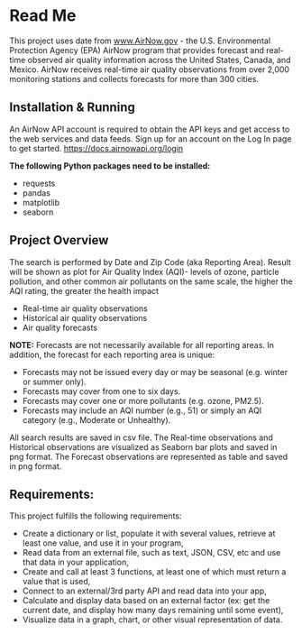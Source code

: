 # Read Me

This project uses date from www.AirNow.gov - the U.S. Environmental Protection Agency (EPA) AirNow program that provides forecast and real-time observed air quality information across the United States, Canada, and Mexico. AirNow receives real-time air quality observations from over 2,000 monitoring stations and collects forecasts for more than 300 cities.

## Installation & Running

An AirNow API account is required to obtain the API keys and get access to the web services and data feeds. Sign up for an account on the Log In page to get started. https://docs.airnowapi.org/login

**The following Python packages need to be installed:**
- requests
- pandas
- matplotlib
- seaborn

## Project Overview

The search is performed by Date and Zip Code (aka Reporting Area). Result will be shown as plot for Air Quality Index (AQI)-  levels of ozone, particle pollution, and other common air pollutants on the same scale, the higher the AQI rating, the greater the health impact
- Real-time air quality observations 
- Historical air quality observations 
- Air quality forecasts

**NOTE:** Forecasts are not necessarily available for all reporting areas. In addition, the forecast for each reporting area is unique:
* Forecasts may not be issued every day or may be seasonal (e.g. winter or summer only).
* Forecasts may cover from one to six days.
* Forecasts may cover one or more pollutants (e.g. ozone, PM2.5).
* Forecasts may include an AQI number (e.g., 51) or simply an AQI category (e.g., Moderate or Unhealthy).

All search results are saved in csv file. The Real-time observations and Historical observations are visualized as Seaborn bar plots and saved in png format. The Forecast observations are represented as table and saved in png format.

## Requirements:

This project fulfills the following requirements:
- Create a dictionary or list, populate it with several values, retrieve at least one value, and use it in your program,
- Read data from an external file, such as text, JSON, CSV, etc and use that data in your application,
- Create and call at least 3 functions, at least one of which must return a value that is used,
- Connect to an external/3rd party API and read data into your app,
- Calculate and display data based on an external factor (ex: get the current date, and display how many days remaining until some event),
- Visualize data in a graph, chart, or other visual representation of data.

